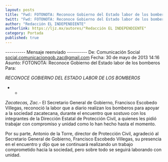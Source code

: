 ```yaml
---
layout: posts
title: "Fwd: FOTONOTA: Reconoce Gobierno del Estado labor de los bomberos"
twitt: "Fwd: FOTONOTA: Reconoce Gobierno del Estado labor de los bomberos"
author: "Redacción EL INDEPENDIENTE"
authorlink: https://ljz.mx/autores/"Redacción EL INDEPENDIENTE"
category: Portada
published: true
---
```


---------- Mensaje reenviado ----------
De: Comunicación Social <social.comunicaciongob.zac@gmail.com>
Fecha: 30 de mayo de 2013 14:16
Asunto: FOTONOTA: Reconoce Gobierno del Estado labor de los bomberos
Para:





 *RECONOCE GOBIERNO DEL ESTADO LABOR DE LOS BOMBEROS*

* *

*Zacatecas, Zac.-* El Secretario General de Gobierno, Francisco Escobedo
Villegas, reconoció la labor que a diario realizan los bomberos para apoyar
a la sociedad zacatecana, durante el encuentro que sostuvo con los
integrantes de la Dirección Estatal de Protección Civil, a quienes les
pidió trabajar con compromiso y unidad como lo han hecho hasta el momento.


Por su parte, Antonio de la Torre, director de Protección Civil, agradeció
al Secretario General de Gobierno, Francisco Escobedo Villegas, su
presencia en el encuentro y dijo que se continuará realizando un trabajo
comprometido hacia la sociedad, pero sobre todo se seguirá laborando con
unidad.

